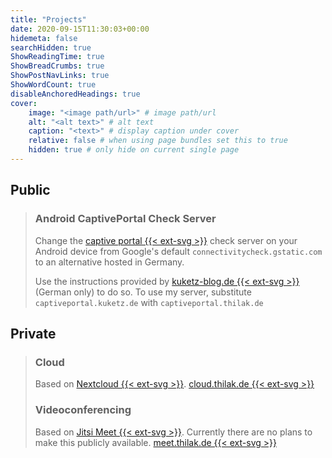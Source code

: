 ```yaml
---
title: "Projects"
date: 2020-09-15T11:30:03+00:00
hidemeta: false
searchHidden: true
ShowReadingTime: true
ShowBreadCrumbs: true
ShowPostNavLinks: true
ShowWordCount: true
disableAnchoredHeadings: true
cover:
    image: "<image path/url>" # image path/url
    alt: "<alt text>" # alt text
    caption: "<text>" # display caption under cover
    relative: false # when using page bundles set this to true
    hidden: true # only hide on current single page
---
```

## Public
>### Android CaptivePortal Check Server
>
>Change the [captive portal {{< ext-svg >}}](https://en.wikipedia.org/wiki/Captive_portal) check server on your Android device from Google's default `connectivitycheck.gstatic.com` to an alternative hosted in Germany. 
>
>Use the instructions provided by [kuketz-blog.de {{< ext-svg >}}](https://www.kuketz-blog.de/empfehlungsecke/#captive-portal) (German only) to do so. To use my server, substitute `captiveportal.kuketz.de` with `captiveportal.thilak.de`


## Private

>### Cloud 
>Based on [Nextcloud {{< ext-svg >}}](https://nextcloud.com/). [cloud.thilak.de {{< ext-svg >}}](https://cloud.thilak.de)
>### Videoconferencing
>Based on [Jitsi Meet {{< ext-svg >}}](https://jitsi.org/jitsi-meet/). Currently there are no plans to make this publicly available. [meet.thilak.de {{< ext-svg >}}](https://meet.thilak.de)